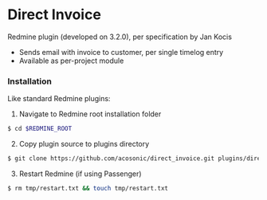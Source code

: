 # Direct Invoice

Redmine plugin (developed on 3.2.0), per specification by Jan Kocis

  - Sends email with invoice to customer, per single timelog entry
  - Available as per-project module


### Installation

Like standard Redmine plugins:

1. Navigate to Redmine root installation folder
```sh
$ cd $REDMINE_ROOT
```
2. Copy plugin source to plugins directory
```sh
$ git clone https://github.com/acosonic/direct_invoice.git plugins/direct_invoice
```
3. Restart Redmine (if using Passenger)
```sh
$ rm tmp/restart.txt && touch tmp/restart.txt
```
